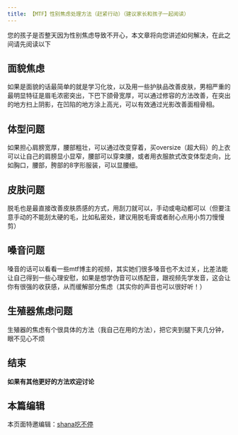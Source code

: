 ```yaml
---
title: 【MTF】性别焦虑处理方法（赶紧行动）（建议家长和孩子一起阅读）
---
```


您的孩子是否整天因为性别焦虑导致不开心，本文章将向您讲述如何解决，在此之间请先阅读以下

## **面貌焦虑**

如果是面貌的话最简单的就是学习化妆，以及用一些护肤品改善皮肤，男相严重的最明显特征是眉毛浓密突出，下巴下颌骨宽厚，可以通过修容的方法改善，在突出的地方扫上阴影，在凹陷的地方涂上高光，可以有效通过光影改善面相骨相。

## 体型问题

如果担心肩膀宽厚，腰部粗壮，可以通过改变穿着，买oversize（超大码）的上衣可以让自己的肩膀显小显窄，腰部可以穿束腰，或者用衣服款式改变体型走向，比如胸口，腰部，胯部的8字形服装，可以显腰细。

## **皮肤问题**

脱毛也是最直接改善皮肤质感的方式，用刮刀就可以，手动或电动都可以（但要注意手动的不能刮太硬的毛，比如私密处，建议用脱毛膏或者耐心点用小剪刀慢慢剪）

## **嗓音问题**

嗓音的话可以看看一些mtf博主的视频，其实她们很多嗓音也不太过关，比差法能让自己得到一些心理安慰，如果是想学伪音可以练配音，跟视频先学发音，这会让你有很强的收获感，从而缓解部分焦虑（其实你的声音也可以很好听！）

## **生殖器焦虑问题**

生殖器的焦虑有个很具体的方法（我自己在用的方法），把它夹到腿下夹几分钟，眼不见心不烦

## 结束

**如果有其他更好的方法欢迎讨论**

## 本篇编辑

本页面特邀编辑：[shana吃不停](https://x.com/shana_yowaino)